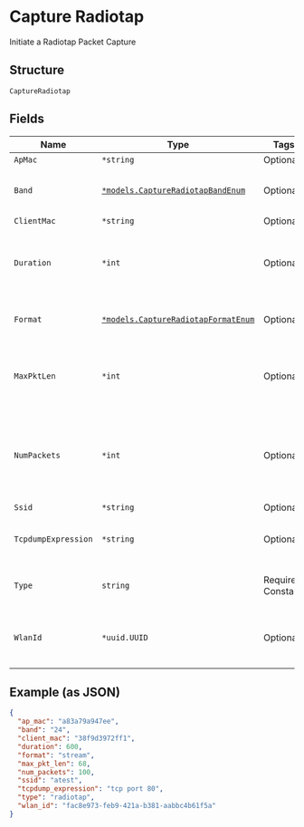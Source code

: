 
# Capture Radiotap

Initiate a Radiotap Packet Capture

## Structure

`CaptureRadiotap`

## Fields

| Name | Type | Tags | Description |
|  --- | --- | --- | --- |
| `ApMac` | `*string` | Optional | - |
| `Band` | [`*models.CaptureRadiotapBandEnum`](../../doc/models/capture-radiotap-band-enum.md) | Optional | enum: `24`, `24,5,6`, `5`, `6`<br>**Default**: `"24"` |
| `ClientMac` | `*string` | Optional | - |
| `Duration` | `*int` | Optional | duration of the capture, in seconds<br>**Default**: `600`<br>**Constraints**: `<= 86400` |
| `Format` | [`*models.CaptureRadiotapFormatEnum`](../../doc/models/capture-radiotap-format-enum.md) | Optional | enum: `pcap`, `stream`<br>**Default**: `"pcap"` |
| `MaxPktLen` | `*int` | Optional | max_len of each packet to capture<br>**Default**: `128`<br>**Constraints**: `<= 2048` |
| `NumPackets` | `*int` | Optional | number of packets to capture, 0 for unlimited<br>**Default**: `1024`<br>**Constraints**: `>= 0` |
| `Ssid` | `*string` | Optional | - |
| `TcpdumpExpression` | `*string` | Optional | tcpdump expression specific to radiotap |
| `Type` | `string` | Required, Constant | enum: `radiotap`<br>**Default**: `"radiotap"` |
| `WlanId` | `*uuid.UUID` | Optional | wlan id associated with the respective ssid. |

## Example (as JSON)

```json
{
  "ap_mac": "a83a79a947ee",
  "band": "24",
  "client_mac": "38f9d3972ff1",
  "duration": 600,
  "format": "stream",
  "max_pkt_len": 68,
  "num_packets": 100,
  "ssid": "atest",
  "tcpdump_expression": "tcp port 80",
  "type": "radiotap",
  "wlan_id": "fac8e973-feb9-421a-b381-aabbc4b61f5a"
}
```

